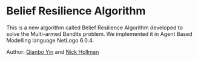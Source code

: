 # Belief Resilience Algorithm

This is a new algorithm called Belief Resilience Algorithm developed to solve the Multi-armed Bandits problem. We implemented it in Agent Based Modelling language NetLogo 6.0.4.

Author: [Qianbo Yin](https://github.com/ygrayson) and [Nick Hollman](https://github.com/NickHollman)
